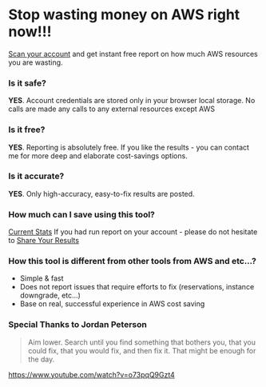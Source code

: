 # Stop wasting money on AWS right now!!!
[Scan your account](https://gladkikhartem.github.io/stop-aws-money-wasting/) and get instant free report on how much AWS resources you are wasting.

### Is it safe?
**YES**.  Account credentials are stored only in your browser local storage.  No calls are made any calls to any external resources except AWS

### Is it free?
**YES**. Reporting is absolutely free. If you like the results - you can contact me for more deep and elaborate cost-savings options.

### Is it accurate?
**YES**. Only high-accuracy, easy-to-fix results are posted.

### How much can I save using this tool?
[Current Stats](https://docs.google.com/spreadsheets/d/1S7VxGU8dyhZgQXwScOZTtxAaWsZE6PrH5bG7QRQx0AY/edit?usp=sharing)
If you had run report on your account - please do not hesitate to [Share Your Results](https://docs.google.com/forms/d/e/1FAIpQLSdRy50XmnoqVYMRFfdZ7WCLYcA86u_uhr2gEIXa-9j6_fFZcw/viewform?usp=sf_link)

### How this tool is different from other tools from AWS and etc...?
* Simple & fast
* Does not report issues that require efforts to fix (reservations, instance downgrade, etc...)
* Base on real, successful experience in AWS cost saving


### Special Thanks to Jordan Peterson
> Aim lower. Search until you find something that bothers you, that you could fix, that you would fix, and then fix it. That might be enough for the day.

https://www.youtube.com/watch?v=o73pqQ9Gzt4